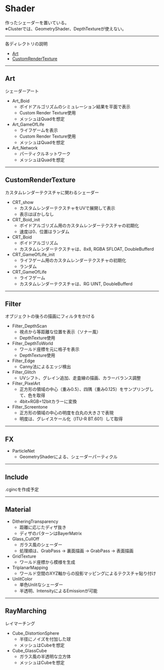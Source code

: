 # Shader
作ったシェーダーを置いている。  
※Clusterでは、GeometryShader、DepthTextureが使えない。  
___
各ディレクトリの説明
- [Art](##Art)
- [CustomRenderTexture](##CustomRenderTexture)
___
## Art
シェーダーアート
- Art_Boid
    - ボイドアルゴリズムのシミュレーション結果を平面で表示
    - Custom Render Texture使用
    - メッシュはQuadを想定
- Art_GameOfLife
    - ライフゲームを表示
    - Custom Render Texture使用
    - メッシュはQuadを想定
- Art_Network
    - パーティクルネットワーク
    - メッシュはQuadを想定
___
## CustomRenderTexture
カスタムレンダーテクスチャに関わるシェーダー
- CRT_show
    - カスタムレンダーテクスチャをUVで展開して表示
    - 表示はぼかしなし
- CRT_Boid_init
    - ボイドアルゴリズム用のカスタムレンダーテクスチャの初期化
    - 速度は0、位置はランダム
- CRT_Boid
    - ボイドアルゴリズム
    - カスタムレンダーテクスチャは、8x8, RGBA SFLOAT, DoubleBufferd
- CRT_GameOfLife_init
    - ライフゲーム用のカスタムレンダーテクスチャの初期化
    - ランダム
- CRT_GameOfLife
    - ライフゲーム
    - カスタムレンダーテクスチャは、RG UINT, DoubleBufferd
___
## Filter
オブジェクトの後ろの描画にフィルタをかける
- Filter_DepthScan
    - 視点から等距離な位置を表示（ソナー風）
    - DepthTexture使用
- Filter_DepthToWorld
    - ワールド座標を元に格子を表示
    - DepthTexture使用
- Filter_Edge
    - Canny法によるエッジ検出
- Filter_Glitch
    - UVシフト、グレイン追加、走査線の描画、カラーバランス調整
- Filter_PixelArt
    - 正方形の領域の中心（重み0.5）、四隅（重み0.125）をサンプリングして、色を取得
    - 4bit×RGB=12bitカラーに変換
- Filter_Screentone
    - 正方形の領域の中心の明度を白丸の大きさで表現
    - 明度は、グレイスケール化（ITU-R BT.601）して取得
___
## FX
- ParticleNet
    - GeometryShaderによる、シェーダーパーティクル
___
## Include
.cgincを作成予定
___
## Material
- DitheringTransparency
    - 距離に応じたディザ抜き
    - ディザのパターンはBayerMatrix
- Glass_CullOff
    - ガラス風のシェーダー
    - 処理順は、GrabPass -> 裏面描画 -> GrabPass -> 表面描画
- GridTexture
    - ワールド座標から模様を生成
- TriplanarMapping
    - ワールド空間のXYZ軸からの投影マッピングによるテクスチャ貼り付け
- UnlitColor
    - 単色Unlitなシェーダー
    - 半透明、IntensityによるEmissionが可能
___
## RayMarching
レイマーチング
- Cube_DistortionSphere
    - 半径にノイズを付加した球
    - メッシュはCubeを想定
- Cube_GlassCube
    - ガラス風の半透明な立方体
    - メッシュはCubeを想定
